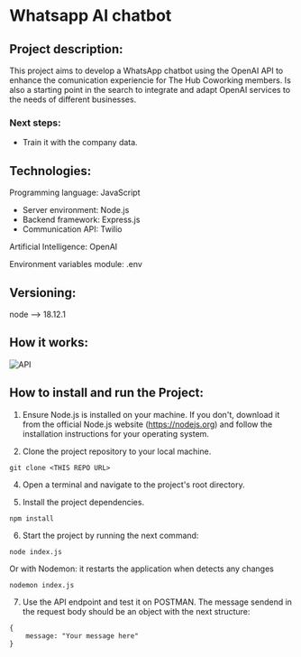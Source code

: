 # Whatsapp AI chatbot

## Project description:

This project aims to develop a WhatsApp chatbot using the OpenAI API to enhance the comunication experiencie for The Hub Coworking members. Is also a starting point in the search to integrate and adapt OpenAI services to the needs of different businesses.

### Next steps:

- Train it with the company data.

## Technologies:

Programming language: JavaScript

- Server environment: Node.js
- Backend framework: Express.js
- Communication API: Twilio

Artificial Intelligence: OpenAI

Environment variables module: .env

## Versioning:

node --> 18.12.1

## How it works:

![API](https://github.com/vanavi-bernitez/Viviana_HTML_final_project/assets/115891257/5063d989-0709-4315-baca-f59d31fe1174)

## How to install and run the Project:

1. Ensure Node.js is installed on your machine. If you don't, download it from the official Node.js website (https://nodejs.org) and follow the installation instructions for your operating system.

2. Clone the project repository to your local machine.

```
git clone <THIS REPO URL>
```

4. Open a terminal and navigate to the project's root directory.

5. Install the project dependencies.

```
npm install
```

6. Start the project by running the next command:

```
node index.js
```

Or with Nodemon: it restarts the application when detects any changes

```
nodemon index.js
```

7. Use the API endpoint and test it on POSTMAN. The message sendend in the request body should be an object with the next structure:

```
{
    message: "Your message here"
}
```
